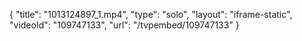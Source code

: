 {
    "title": "1013124897_1.mp4",
    "type": "solo",
    "layout": "iframe-static",
    "videoId": "109747133",
    "url": "\/tvpembed\/109747133"
}